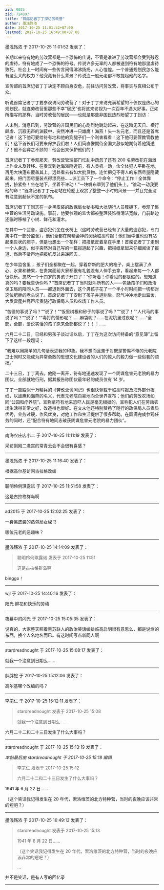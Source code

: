```yaml
---
aid: 9025
zid: 724007
title: "首席记者丁丁探访劳改营"
author: 墨浅殇浓
date: 2017-10-25 11:01:52+07:00
lastmod: 2017-10-25 16:49:00+07:00
---
```


墨浅殇浓 于 2017-10-25 11:01:52 发表了：

长期以来符有地的劳改营都是一个恐怖的传说，不管是谁进了劳改营都会受到残忍的虐待，符有地成了一个恐怖的符号。传说许多无辜的人都被送到符有地那里虐待致死。社会上一时间有一些传言闹得沸沸扬扬，人心惶惶。一个普通规划民怎么能有这么大的权力？他究竟有什么背景？传说连一般元老都不敢提起他的名字。

宣传部的首席记者丁丁决定不顾自身安危，前往访问劳改营，将事实与真相公布于众。

听说首席记者丁丁要参观访问劳改营了！对于丁丁来访充满希望的不仅仅是热心的规划民，就连劳改营里那些不幸“居民”也将这来访视为一次百年不遇大好事。正如所描写的那样，当时劳改营的居民——也就是那些非国民热烈盼望丁丁到访：

人未到，消息已到，劳改营的非国民们的心剧烈地跳动起来，在这暗无天日、横行肆虐、沉寂无声的渊薮中，突然冲进一只雄鹰！海燕！头一名元老，而且还是首席记者！这下他可要给符有地和他的狗腿子们一个利害看看！这下他可要管教管教他们！这下首长们可要来保护我们啦！人们简直像期待全国大赦似地期待着他猜透了！他不会弃之不顾的！他会出来保护他们的！

首席记者丁丁参观那天，劳改营管理部门忙乱中疏忽了还有 200 名劳改犯在海滩上作业未及转移。在贵宾到达海滩附近前，有人灵机一动，命全体犯人平卧在地，再用大块篷布覆盖其上，远处看去有如大批货物。连忙把见不得人的东西尽量隐藏起来。把门面尽量装点得漂亮些……派工员下了一个命令：“停止工作！全体靠拢，挤紧些！坐在地下，坐着不许动！”一块帆布罩到了他们头上。“谁动一动我要他的命！”首席记者丁丁元老站在轮船上观赏了整整一小时的风景——并且完全没有注意到起伏不定的帆布。

首席记者丁丁同志在一身黑皮装的政保局女秘书和大批随行人员簇拥下，参观了集中营的生活劳动设施。事前，他要参观的监舍都被整理装饰得清洁宽敞，门前路边还临时移植了小树、鲜花和灌木。

在其中一个监舍，盗窃犯们坐在长椅上（这时劳改营已经有了大量的盗窃犯，专门集中在一部分监舍），他们全都在聚精会神的阅读临高时报！他们当中谁也没有站起来告状的胆子，但是也想出一个花样：把报纸反着拿在手里！首席记者丁丁走到一个人身边，似乎突然对自己写的一篇报道起了兴趣，把报纸拿起来仔细阅读了报道，然后不做声地把报纸反过来递回去。

在少年监舍里 ，孩子们全都聚在一起，穿着崭新的肥大的袍子，桌上摆满了点心、水果和糖果，在贵宾面前大家都很有礼貌没有人伸手去拿，看起来每一个人都很快乐。忽然一个十四岁的男孩子开口了：“你听着！你看见的都是假的。想知道真的吗？要我告诉你吗？”首席记者丁丁当时就叫所有的人——包括孩子们和政治保卫局的陪同人员——都退到外面去，这个男孩子花了一个半小时时间把一切都对这位肥胖的老头说了。首席记者丁丁安慰了孩子并道别后，怒气冲冲地走出监舍，大发雷霆并高声斥责随行政保局人员和农场工作人员。

“苦役的事说了吗？”“说了！”“饭里树根和砂子的事说了吗？”“说了！”“人代马的事说了吗？”“说了！”“毒打的情形呢？……麻袋呢？……在泥坑里过夜呢？……”全部，全部，爱说实话的孩子原来全部都说了！！！……

六月二十二日，已经和男孩子谈过话以后，丁丁在为这次访问特备的“意见簿”上留下了这样一段题词：

“我难以用简单的几句话表述我的印象。我不想而且羞于对既是警惕不倦的元老院卫士同时又能成为异常勇敢的思想文化建设者的人们的惊人的毅力做一些俗套的颂扬。”

二十三日，丁丁离去。他刚一离开，符有地迅速发现了一个阴谋危害元老院的暴力团伙，全部就地行刑，据其报告称团伙最年轻的成员仅有 14 岁。

丁丁一篇胜似十万精兵的《劳改营访问记》也很快登载于临高时报及海外部分报纸，以雄鹰和海燕的名义，代表元老院自豪地向全世界宣布：他们的劳改农场如同“公园和疗养院”。宣称拿符有地来恐吓人民是毫无根据的，宣称犯人们在劳动农场生活得非常之好，改造得也很好。在文末他还特别赞扬了随行的政保局人员素质优秀，业务过硬，作风优良，对他工作和生活提供了很多帮助。在圆满完成参观任务的同时，还“配合符有地同志破获阴谋危害元老院的暴力团伙”。

---

南海农庄店小二 于 2017-10-25 11:11:19 发表了：

采访刚刚二进宫的常青云会不会很有喜感？

---

墨浅殇浓 于 2017-10-25 11:16:40 发表了：

根据高尔基访问古拉格改编

---

聪明伶俐琪露诺 于 2017-10-25 11:51:58 发表了：

这是古拉格群岛啊

---

ad2015 于 2017-10-25 12:02:25 发表了：

一身黑皮装的蒸包局女秘书

哪位元老的恶趣味？

---

墨浅殇浓 于 2017-10-25 14:14:09 发表了：

> 聪明伶俐琪露诺 发表于 2017-10-25 11:51
>
> 这是古拉格群岛啊

binggo！

---

wjl 于 2017-10-25 14:40:16 发表了：

阳光 鲜花和快乐的劳动

---

夜幕中的闪光 于 2017-10-25 15:05:35 发表了：

说真的，大家整天照着黑苏联人的政治笑话编排临高启明很有意思么，都是说烂的东西，换个人名地名而已。有这时间写点新同人啊

---

stardreadnought 于 2017-10-25 15:08:17 发表了：

就我一个注意到日期么……

---

胖胖蛇 于 2017-10-25 15:12:06 发表了：

高尔基哪个改编的吗？

---

李宗仁 于 2017-10-25 15:12:11 发表了：

> stardreadnought 发表于 2017-10-25 15:08
>
> 就我一个注意到日期么……

六月二十二和二十三日发生了什么大事吗？

---

stardreadnought 于 2017-10-25 15:13:19 发表了：

_本帖最后由 stardreadnought 于 2017-10-25 15:18 编辑_

> 李宗仁 发表于 2017-10-25 15:12
>
> 六月二十二和二十三日发生了什么大事吗？

1941 年 6 月 22 日……

（这个笑话我记得发生在 20 年代，索洛维茨的北方特种营，当时的夜晚应该非常的短吧？）

---

墨浅殇浓 于 2017-10-25 16:49:12 发表了：

> stardreadnought 发表于 2017-10-25 15:13
>
> 1941 年 6 月 22 日……
>
> （这个笑话我记得发生在 20 年代，索洛维茨的北方特种营，当时的夜晚应该非常的短吧？）
>
> ...

并不是笑话，是有人写的回忆录

---
